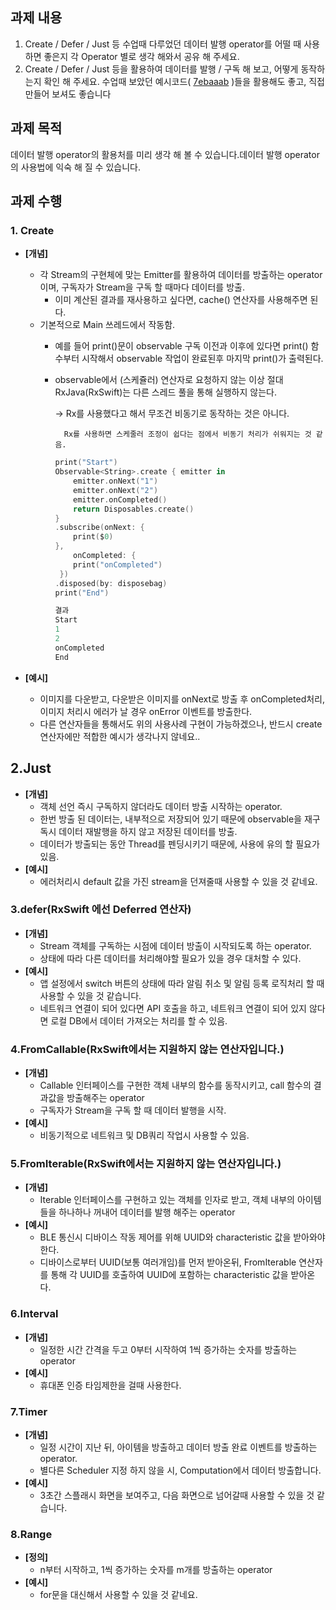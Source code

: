 ## **과제 내용**

1. Create / Defer / Just 등 수업때 다루었던 데이터 발행 operator를 어떨 때 사용하면 좋은지 각 Operator 별로 생각 해와서 공유 해 주세요.
2. Create / Defer / Just 등을 활용하여 데이터를 발행 / 구독 해 보고, 어떻게 동작하는지 확인 해 주세요. 수업때 보았던 예시코드( [7ebaaab](https://github.com/kangraemin/RxJavaStudy/commit/7ebaaab6d65f413a4ad2f1048ae842bb43e6a1ad) )들을 활용해도 좋고, 직접 만들어 보셔도 좋습니다

## **과제 목적**

데이터 발행 operator의 활용처를 미리 생각 해 볼 수 있습니다.데이터 발행 operator의 사용법에 익숙 해 질 수 있습니다.

## **과제 수행**

### **1. Create**

- **[개념]**
    - 각 Stream의 구현체에 맞는 Emitter를 활용하여 데이터를 방출하는 operator 이며, 구독자가 Stream을 구독 할 때마다 데이터를 방출.
        - 이미 계산된 결과를 재사용하고 싶다면, cache() 연산자를 사용해주면 된다.
    - 기본적으로 Main 쓰레드에서 작동함.
        - 예를 들어 print()문이 observable 구독 이전과 이후에 있다면 print() 함수부터 시작해서 observable 작업이 완료된후 마지막 print()가 출력된다.
        - observable에서 (스케쥴러) 연산자로 요청하지 않는 이상 절대 RxJava(RxSwift)는 다른 스레드 풀을 통해 실행하지 않는다.
            
            → Rx를 사용했다고 해서 무조건 비동기로 동작하는 것은 아니다. 
            
                Rx를 사용하면 스케줄러 조정이 쉽다는 점에서 비동기 처리가 쉬워지는 것 같음.
            
            ```swift
            print("Start")
            Observable<String>.create { emitter in 
                emitter.onNext("1")
                emitter.onNext("2")
                emitter.onCompleted()
                return Disposables.create()
            }
            .subscribe(onNext: { 
                print($0)
            }, 
                onCompleted: { 
                print("onCompleted")
             })
            .disposed(by: disposebag)
            print("End")
            
            결과
            Start
            1
            2
            onCompleted
            End
            ```
            
        
- **[예시]**
    - 이미지를 다운받고, 다운받은 이미지를 onNext로 방출 후 onCompleted처리, 이미지 처리시 에러가 날 경우 onError 이벤트를 방출한다.
    - 다른 연산자들을 통해서도 위의 사용사례 구현이 가능하겠으나, 반드시 create 연산자에만 적합한 예시가 생각나지 않네요..

## **2.Just**

- **[개념]**
    - 객체 선언 즉시 구독하지 않더라도 데이터 방출 시작하는 operator.
    - 한번 방출 된 데이터는, 내부적으로 저장되어 있기 때문에 observable을 재구독시 데이터 재발행을 하지 않고 저장된 데이터를 방출.
    - 데이터가 방출되는 동안 Thread를 펜딩시키기 때문에, 사용에 유의 할 필요가 있음.
- **[예시]**
    - 에러처리시 default 값을 가진 stream을 던져줄때 사용할 수 있을 것 같네요.

### **3.defer(RxSwift 에선 Deferred 연산자)**

- **[개념]**
    - Stream 객체를 구독하는 시점에 데이터 방출이 시작되도록 하는 operator.
    - 상태에 따라 다른 데이터를 처리해야할 필요가 있을 경우 대처할 수 있다.
- **[예시]**
    - 앱 설정에서 switch 버튼의 상태에 따라 알림 취소 및 알림 등록 로직처리 할 때 사용할 수 있을 것 같습니다.
    - 네트워크 연결이 되어 있다면 API 호출을 하고, 네트워크 연결이 되어 있지 않다면 로컬 DB에서 데이터 가져오는 처리를 할 수 있음.
    

### **4.FromCallable(RxSwift에서는 지원하지 않는 연산자입니다.)**

- **[개념]**
    - Callable 인터페이스를 구현한 객체 내부의 함수를 동작시키고, call 함수의 결과값을 방출해주는 operator
    - 구독자가 Stream을 구독 할 때 데이터 발행을 시작.
- **[예시]**
    - 비동기적으로 네트워크 및 DB쿼리 작업시 사용할 수 있음.

### **5.FromIterable(RxSwift에서는 지원하지 않는 연산자입니다.)**

- **[개념]**
    - Iterable 인터페이스를 구현하고 있는 객체를 인자로 받고, 객체 내부의 아이템들을 하나하나 꺼내어 데이터를 발행 해주는 operator
- **[예시]**
    - BLE 통신시 디바이스 작동 제어를 위해 UUID와 characteristic 값을 받아와야 한다.
    - 디바이스로부터 UUID(보통 여러개임)를 먼저 받아온뒤, FromIterable 연산자를 통해 각 UUID를 호출하여 UUID에 포함하는 characteristic 값을 받아온다.

### **6.Interval**

- **[개념]**
    - 일정한 시간 간격을 두고 0부터 시작하여 1씩 증가하는 숫자를 방출하는 operator
- **[예시]**
    - 휴대폰 인증 타임제한을 걸때 사용한다.

### **7.Timer**

- **[개념]**
    - 일정 시간이 지난 뒤, 아이템을 방출하고 데이터 방출 완료 이벤트를 방출하는 operator.
    - 별다른 Scheduler 지정 하지 않을 시, Computation에서 데이터 방출합니다.
- **[예시]**
    - 3초간 스플래시 화면을 보여주고, 다음 화면으로 넘어갈때 사용할 수 있을 것 같습니다.

### **8.Range**

- **[정의]**
    - n부터 시작하고, 1씩 증가하는 숫자를 m개를 방출하는 operator
- **[예시]**
    - for문을 대신해서 사용할 수 있을 것 같네요.
